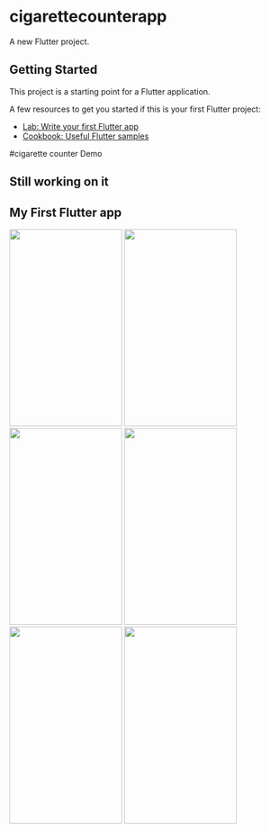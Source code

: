 # cigarettecounterapp

A new Flutter project.

## Getting Started

This project is a starting point for a Flutter application.

A few resources to get you started if this is your first Flutter project:

- [Lab: Write your first Flutter app](https://docs.flutter.dev/get-started/codelab)
- [Cookbook: Useful Flutter samples](https://docs.flutter.dev/cookbook)

#cigarette counter Demo 
## Still working on it 
## My First Flutter app

<img src="https://github.com/ahmedmaher15/cigarette_counter/assets/69214341/1cc68d59-b767-4dd8-8990-4315f762d8a5.png" width="200" height="350">
<img src="https://github.com/ahmedmaher15/cigarette_counter/assets/69214341/ccd79fd8-4875-4144-b8be-918d42226dbf.png" width="200" height="350">
<img src="https://github.com/ahmedmaher15/cigarette_counter/assets/69214341/dced6882-784c-4a28-9f0c-ef67793b299b.png" width="200" height="350">
<img src="https://github.com/ahmedmaher15/cigarette_counter/assets/69214341/0bcfb9b4-e71b-4cac-b6a5-585d44ab33d1.png" width="200" height="350">
<img src="https://github.com/ahmedmaher15/cigarette_counter/assets/69214341/bf2a0d88-5eef-411a-850a-c4c0aa167beb.png" width="200" height="350">
<img src="https://github.com/ahmedmaher15/cigarette_counter/assets/69214341/e12e2562-c323-4e0e-90b4-24e5baa163ee.png" width="200" height="350">

